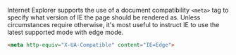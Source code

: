 Internet Explorer supports the use of a document compatibility ``<meta>`` tag to specify what version of IE the page should be rendered as. Unless circumstances require otherwise, it's most useful to instruct IE to use the latest supported mode with edge mode.

```html
<meta http-equiv="X-UA-Compatible" content="IE=Edge">
```